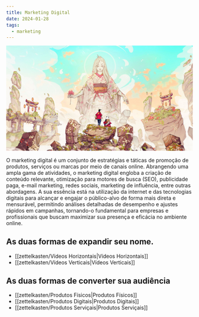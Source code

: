 ```yaml
---
title: Marketing Digital
date: 2024-01-28
tags:
  - marketing
---
```

![](../assets/wallhaven-l8d8yy.jpg)

O marketing digital é um conjunto de estratégias e táticas de promoção de produtos, serviços ou marcas por meio de canais online. Abrangendo uma ampla gama de atividades, o marketing digital engloba a criação de conteúdo relevante, otimização para motores de busca (SEO), publicidade paga, e-mail marketing, redes sociais, marketing de influência, entre outras abordagens. A sua essência está na utilização da internet e das tecnologias digitais para alcançar e engajar o público-alvo de forma mais direta e mensurável, permitindo análises detalhadas de desempenho e ajustes rápidos em campanhas, tornando-o fundamental para empresas e profissionais que buscam maximizar sua presença e eficácia no ambiente online.

## As duas formas de expandir seu nome.
- [[zettelkasten/Vídeos Horizontais|Vídeos Horizontais]]
- [[zettelkasten/Vídeos Verticais|Vídeos Verticais]]

## As duas formas de converter sua audiência
- [[zettelkasten/Produtos Físicos|Produtos Físicos]]
- [[zettelkasten/Produtos Digitais|Produtos Digitais]]
- [[zettelkasten/Produtos Serviçais|Produtos Serviçais]]
